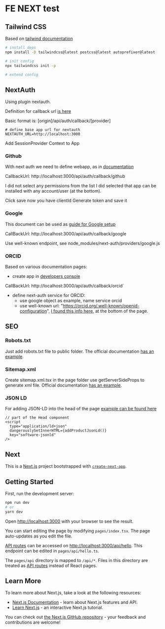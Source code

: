 # FE NEXT test

## Tailwind CSS

Based on [tailwind documentation](https://tailwindcss.com/docs/guides/nextjs)

```bash
# install deps
npm install -D tailwindcss@latest postcss@latest autoprefixer@latest

# init config
npx tailwindcss init -p

# extend config
```

## NextAuth

Using plugin nextauth.

Definition for callback url [is here](https://next-auth.js.org/configuration/providers/oauth-provider)

Basic format is: [origin]/api/auth/callback/[provider]

```env
# define base app url for nextauth
NEXTAUTH_URL=http://localhost:3000
```

Add SessionProvider Context to App

### Github

With next auth we need to define webapp, as in [documentation](https://next-auth.js.org/providers/github)

CallbackUrl: http://localhost:3000/api/auth/callback/github

I did not select any permissions from the list
I did selected that app can be installed with any account/user (at the bottom).

Click save now you have clientId
Generate token and save it

### Google

This document can be used as [guide for Google setup](https://dev.to/ndom91/adding-authentication-to-an-existing-serverless-next-js-app-in-no-time-with-nextauth-js-192h)

CallBackUrl: http://localhost:3000/api/auth/callback/google

Use well-known endpoint, see node_modules/next-auth/providers/google.js

### ORCID

Based on various documentation pages:

- create app in [developers console](https://info.orcid.org/documentation/api-tutorials/api-tutorial-get-and-authenticated-orcid-id/#easy-faq-2606)

CallBackUrl: http://localhost:3000/api/auth/callback/orcid`

- define next-auth service for ORCID:
  - use google object as example, name service orcid
  - use well-known url: "https://orcid.org/.well-known/openid-configuration", [I found this info here](https://github.com/ORCID/ORCID-Source/blob/master/orcid-web/ORCID_AUTH_WITH_OPENID_CONNECT.md), at the bottom of the page.

## SEO

### Robots.txt

Just add robots.txt file to public folder. The official documentation [has an example](https://nextjs.org/learn/seo/crawling-and-indexing/robots-txt).

### Sitemap.xml

Create sitemap.xml.tsx in the page folder use getServerSideProps to generate xml file.
Official documentation [has an example](https://nextjs.org/learn/seo/crawling-and-indexing/xml-sitemaps).

### JSON LD

For adding JSON-LD into the head of the page [example can be found here](https://nextjs.org/learn/seo/rendering-and-ranking/metadata)

```tsx
// part of the Head component
<script
  type="application/ld+json"
  dangerouslySetInnerHTML={addProductJsonLd()}
  key="software-jsonld"
/>
```

## Next

This is a [Next.js](https://nextjs.org/) project bootstrapped with [`create-next-app`](https://github.com/vercel/next.js/tree/canary/packages/create-next-app).

## Getting Started

First, run the development server:

```bash
npm run dev
# or
yarn dev
```

Open [http://localhost:3000](http://localhost:3000) with your browser to see the result.

You can start editing the page by modifying `pages/index.tsx`. The page auto-updates as you edit the file.

[API routes](https://nextjs.org/docs/api-routes/introduction) can be accessed on [http://localhost:3000/api/hello](http://localhost:3000/api/hello). This endpoint can be edited in `pages/api/hello.ts`.

The `pages/api` directory is mapped to `/api/*`. Files in this directory are treated as [API routes](https://nextjs.org/docs/api-routes/introduction) instead of React pages.

## Learn More

To learn more about Next.js, take a look at the following resources:

- [Next.js Documentation](https://nextjs.org/docs) - learn about Next.js features and API.
- [Learn Next.js](https://nextjs.org/learn) - an interactive Next.js tutorial.

You can check out [the Next.js GitHub repository](https://github.com/vercel/next.js/) - your feedback and contributions are welcome!
